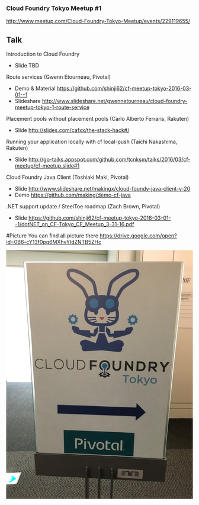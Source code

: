 ### Cloud Foundry Tokyo Meetup #1

http://www.meetup.com/Cloud-Foundry-Tokyo-Meetup/events/229119655/



## Talk
Introduction to Cloud Foundry
 * Slide TBD

Route services (Gwenn Etourneau, Pivotal) 
 * Demo & Material https://github.com/shinji62/cf-meetup-tokyo-2016-03-01--1
 * Slideshare   http://www.slideshare.net/gwennetourneau/cloud-foundry-meetup-tokyo-1-route-service

Placement pools without placement pools (Carlo Alberto Ferraris, Rakuten) 
 * Slide http://slides.com/cafxx/the-stack-hack#/
  
Running your application locally with cf local-push (Taichi Nakashima, Rakuten)
 * Slide http://go-talks.appspot.com/github.com/tcnksm/talks/2016/03/cf-meetup/cf-meetup.slide#1

Cloud Foundry Java Client (Toshiaki Maki, Pivotal) 
 * Slide http://www.slideshare.net/makingx/cloud-foundy-java-client-v-20
 * Demo https://github.com/making/demo-cf-java

.NET support update / SteelToe roadmap (Zach Brown, Pivotal)  
 * Slide https://github.com/shinji62/cf-meetup-tokyo-2016-03-01--1/dotNET_on_CF-Tokyo_CF_Meetup_3-31-16.pdf


#Picture
 You can find all picture there
https://drive.google.com/open?id=0B6-cY13f0pq6MXhvYldZNTB5ZHc


!["Image"](images/IMG_0761.jpg)



